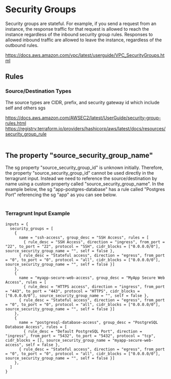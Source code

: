 # Security Groups

Security groups are stateful. For example, if you send a request from an instance, the response traffic for that request is allowed to reach the instance regardless of the inbound security group rules. Responses to allowed inbound traffic are allowed to leave the instance, regardless of the outbound rules.

https://docs.aws.amazon.com/vpc/latest/userguide/VPC_SecurityGroups.html

## Rules
### Source/Destination Types
The source types are CIDR, prefix, and security gateway id which include self and others sgs

https://docs.aws.amazon.com/AWSEC2/latest/UserGuide/security-group-rules.html
https://registry.terraform.io/providers/hashicorp/aws/latest/docs/resources/security_group_rule<br/><br/>

## The property "source_security_group_name"


The sg property "source_security_group_id" is unknown initially. Therefore, the property "source_security_group_id" cannot be used directly in the terragrunt input.
Instead we need to reference the source/destination by name using a custom property called "source_security_group_name". In the example below, the sg "app-postgres-database" has a rule called "Postgres Port" referencing the sg "app" as you can see below.<br/><br/>

### Terragrunt Input Example
```
inputs = {
  security_groups = [
    {
      name = "ssh-access", group_desc = "SSH Access", rules = [
        { rule_desc = "SSH Access", direction = "ingress", from_port = "22", to_port = "22", protocol = "SSH", cidr_blocks = ["0.0.0.0/0"], source_security_group_name = "", self = false },
      { rule_desc = "Stateful access", direction = "egress", from_port = "0", to_port = "0", protocol = "all", cidr_blocks = ["0.0.0.0/0"], source_security_group_name = "", self = false }]
    },
    {
      name = "myapp-secure-web-access", group_desc = "MyApp Secure Web Access", rules = [
        { rule_desc = "HTTPS access", direction = "ingress", from_port = "443", to_port = "443", protocol = "HTTPS", cidr_blocks = ["0.0.0.0/0"], source_security_group_name = "", self = false },
      { rule_desc = "Stateful access", direction = "egress", from_port = "0", to_port = "0", protocol = "all", cidr_blocks = ["0.0.0.0/0"], source_security_group_name = "", self = false }]
    },
    {
      name = "postgresql-database-access", group_desc = "PostgreSQL Database Access", rules = [
        { rule_desc = "Default PostgreSQL Port", direction = "ingress", from_port = "5432", to_port = "5432", protocol = "tcp", cidr_blocks = [], source_security_group_name = "myapp-secure-web-access", self = false },
      { rule_desc = "Stateful access", direction = "egress", from_port = "0", to_port = "0", protocol = "all", cidr_blocks = ["0.0.0.0/0"], source_security_group_name = "", self = false }]
    },
  ]
}
```